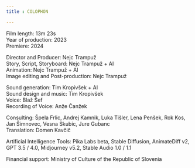```yaml
---
title : COLOPHON

---
```


Film length:  13m 23s<br> 
Year of production: 2023<br> 
Premiere: 2024<br> 

Director and Producer: Nejc Trampuž<br> 
Story, Script, Storyboard: Nejc Trampuž + AI<br> 
Animation: Nejc Trampuž + AI<br> 
Image editing and Post-production: Nejc Trampuž

Sound generation: Tim Kropivšek + AI<br> 
Sound design and music: Tim Kropivšek<br> 
Voice: Blaž Šef<br> 
Recording of Voice: Anže Čanžek<br> 


<!-- section break -->
Consulting: Špela Frlic, Andrej Kamnik, Luka Tišler, Lena Penšek, Rok Kos, Jan Šimnovec, Vesna Skubic, Jure Gubanc<br>
Translation: Domen Kavčič<br> 

Artificial Intelligence Tools: Pika Labs beta, Stable Diffusion, AnimateDiff v2, GPT 3.5 / 4.0, Midjourney v5.2, Stable Audio 1.0 / 1.1

Financial support: Ministry of Culture of the Republic of Slovenia
<!-- section break -->
